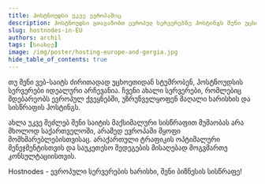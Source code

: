 ```yaml
---
title: ჰოსტნოუდსი უკვე ევროპაშიც
description: ჰოსტნოუდსი გთავაზობთ ევროპულ სერვერებზე ჰოსტინგს შენი უცხოური ტრაფიკისთვის.
slug: hostnodes-in-EU
authors: archil
tags: [სიახლე]
image: /img/poster/hosting-europe-and-gergia.jpg
hide_table_of_contents: true
---
```


თუ შენი ვებ-საიტს ძირითადად უცხოეთიდან სტუმრობენ, ჰოსტნოუდსის სერვერები იდეალური არჩევანია. ჩვენი ახალი სერვერები, რომლებიც მდებარეობს ევროპულ ქვეყნებში, უზრუნველყოფენ მაღალი ხარისხის და სისწრაფის ჰოსტინგს.

ახლა უკვე შეძლებ შენი საიტის მაქსიმალური სისწრაფით მუშაობას არა მხოლოდ საქართველოში, არამედ ევროპაში მყოფი მომხმარებლებისთვისაც. არაქართული ტრაფიკის ოპტიმალური მენეჯმენტისთვის და საუკეთესო შედეგების მისაღებად მოგვმართე კონსულტაციისთვის.

Hostnodes - ევროპული სერვერების ხარისხი, შენი ბიზნესის სისწრაფე!
